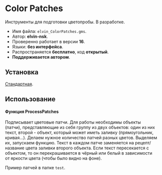 # Color Patches

Инструменты для подготовки цветопробы. В разработке.

- Имя файла: `elvin_ColorPatches.gms`.
- Автор: **elvin-nsk**.
- Проверенно работает в версии **16**.
- Языки: **без интерфейса**.
- Распространяется **бесплатно**, код **открытый**.
- **Поддерживается автором**.

## Установка

[Стандартная](https://github.com/elvin-nsk/cdr-vba/blob/master/articles/installation.md).

## Использование

#### Функция ProcessPatches

Подписывает цветовые патчи. Для работы необходимы объекты (патчи), представляющие из себя группу из двух объектов: один из них текст, второй - объект, который может иметь заливку (прямоугольник, кривая...). Делаем нужное количество патчей разных цветов. Выделяем их, запускаем функцию. Текст в каждом патче заменяется на рецепт/название цвета заливки второго объекта. Если текст пересекается с объектом, то он перекрашивается в чёрный или белый в зависимости от яркости цвета (чтобы было видно на фоне).

Пример патчей в папке `test`.